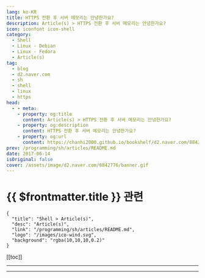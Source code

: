```yaml
---
lang: ko-KR
title: HTTPS 전환 후 서버 메모리는 안녕한가요?
description: Article(s) > HTTPS 전환 후 서버 메모리는 안녕한가요?
icon: iconfont icon-shell
category: 
  - Shell
  - Linux - Debian
  - Linux - Fedora
  - Article(s)
tag: 
  - blog
  - d2.naver.com
  - sh
  - shell
  - linux
  - https
head:  
  - - meta:
    - property: og:title
      content: Article(s) > HTTPS 전환 후 서버 메모리는 안녕한가요?
    - property: og:description
      content: HTTPS 전환 후 서버 메모리는 안녕한가요?
    - property: og:url
      content: https://chanhi2000.github.io/bookshelf/d2.naver.com/8842776.html
prev: /programming/sh/articles/README.md
date: 2017-06-14
isOriginal: false
cover: /assets/image/d2.naver.com/8842776/banner.gif
---
```


# {{ $frontmatter.title }} 관련

```component VPCard
{
  "title": "Shell > Article(s)",
  "desc": "Article(s)",
  "link": "/programming/sh/articles/README.md",
  "logo": "/images/ico-wind.svg",
  "background": "rgba(10,10,10,0.2)"
}
```

[[toc]]

---

<SiteInfo
  name="HTTPS 전환 후 서버 메모리는 안녕한가요? | NAVER D2"
  desc="HTTPS 전환 후 서버 메모리는 안녕한가요?"
  url="https://d2.naver.com/helloworld/8842776"
  logo="/assets/image/d2.naver.com/favicon.ico"
  preview="/assets/image/d2.naver.com/8842776/banner.gif"/>

<!-- TODO: 작성 -->

---

<TagLinks />